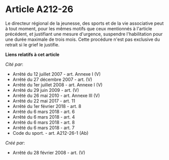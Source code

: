 # Article A212-26

Le directeur régional de la jeunesse, des sports et de la vie associative peut à tout moment, pour les mêmes motifs que ceux
mentionnés à l'article précédent, et justifiant une mesure d'urgence, suspendre l'habilitation pour une durée maximale de
trois mois. Cette procédure n'est pas exclusive du retrait si le grief le justifie.

**Liens relatifs à cet article**

_Cité par_:

  - Arrêté du 12 juillet 2007 - art. Annexe I (V)
  - Arrêté du 27 décembre 2007 - art. (V)
  - Arrêté du 1er juillet 2008 - art. Annexe I (V)
  - Arrêté du 29 juin 2009 - art. (V)
  - Arrêté du 26 mai 2010 - art. Annexe III (V)
  - Arrêté du 22 mai 2017 - art. 11
  - Arrêté du 1er février 2018 - art. 8
  - Arrêté du 6 mars 2018 - art. 6
  - Arrêté du 6 mars 2018 - art. 4
  - Arrêté du 6 mars 2018 - art. 8
  - Arrêté du 6 mars 2018 - art. 7
  - Code du sport. - art. A212-26-1 (Ab)

_Créé par_:

  - Arrêté du 28 février 2008 - art. (V)
